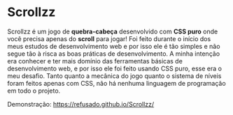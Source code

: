 # Scrollzz
Scrollzz é um jogo de **quebra-cabeça** desenvolvido com **CSS puro** onde você precisa apenas do **scroll** para jogar!
Foi feito durante o início dos meus estudos de desenvolvimento web e por isso ele é tão simples e não segue tão à risca as boas práticas de desenvolvimento.
A minha intenção era conhecer e ter mais domínio das ferramentas básicas de desenvolvimento web, e por isso ele foi feito usando CSS puro, esse era o meu desafio.
Tanto quanto a mecânica do jogo quanto o sistema de níveis foram feitos apenas com CSS, não há nenhuma linguagem de programação em todo o projeto.

Demonstração: https://refusado.github.io/Scrollzz/
